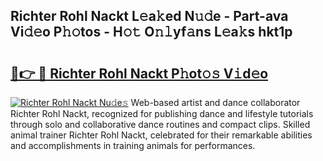## Richter Rohl Nackt L𝚎a𝚔ed N𝚞𝚍e - Part-ava Vi𝚍𝚎o P𝚑𝚘tos - H𝚘𝚝 O𝚗𝚕yf𝚊ns L𝚎a𝚔s hkt1p

# <h2><a href="http://kf0nrb7.oniu.top/?m=Richter+Rohl+Nackt">🔗👉 🔴 Richter Rohl Nackt P𝚑ot𝚘𝚜 V𝚒d𝚎o</a></h2>

[![Richter Rohl Nackt Nu𝚍e𝚜](https://i.imgur.com/0qMVB7G.gif)](http://kf0nrb7.oniu.top/?m=Richter+Rohl+Nackt)
Web-based artist and dance collaborator Richter Rohl Nackt, recognized for publishing dance and lifestyle tutorials through solo and collaborative dance routines and compact clips. Skilled animal trainer Richter Rohl Nackt, celebrated for their remarkable abilities and accomplishments in training animals for performances.  
